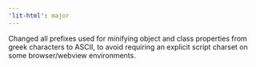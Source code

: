 ```yaml
---
'lit-html': major
---
```


Changed all prefixes used for minifying object and class properties from greek
characters to ASCII, to avoid requiring an explicit script charset on some
browser/webview environments.
